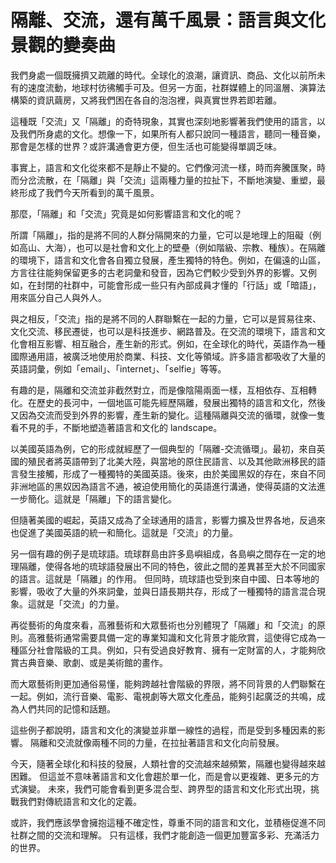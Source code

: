 
# 隔離、交流，還有萬千風景：語言與文化景觀的變奏曲

我們身處一個既擁擠又疏離的時代。全球化的浪潮，讓資訊、商品、文化以前所未有的速度流動，地球村彷彿觸手可及。但另一方面，社群媒體上的同溫層、演算法構築的資訊繭房，又將我們困在各自的泡泡裡，與真實世界若即若離。

這種既「交流」又「隔離」的奇特現象，其實也深刻地影響著我們使用的語言，以及我們所身處的文化。想像一下，如果所有人都只說同一種語言，聽同一種音樂，那會是怎樣的世界？或許溝通會更方便，但生活也可能變得單調乏味。

事實上，語言和文化從來都不是靜止不變的。它們像河流一樣，時而奔騰匯聚，時而分岔流散，在「隔離」與「交流」這兩種力量的拉扯下，不斷地演變、重塑，最終形成了我們今天所看到的萬千風景。

那麼，「隔離」和「交流」究竟是如何影響語言和文化的呢？

所謂「隔離」，指的是將不同的人群分隔開來的力量，它可以是地理上的阻礙（例如高山、大海），也可以是社會和文化上的壁壘（例如階級、宗教、種族）。在隔離的環境下，語言和文化會各自獨立發展，產生獨特的特色。例如，在偏遠的山區，方言往往能夠保留更多的古老詞彙和發音，因為它們較少受到外界的影響。又例如，在封閉的社群中，可能會形成一些只有內部成員才懂的「行話」或「暗語」，用來區分自己人與外人。

與之相反，「交流」指的是將不同的人群聯繫在一起的力量，它可以是貿易往來、文化交流、移民遷徙，也可以是科技進步、網路普及。在交流的環境下，語言和文化會相互影響、相互融合，產生新的形式。例如，在全球化的時代，英語作為一種國際通用語，被廣泛地使用於商業、科技、文化等領域。許多語言都吸收了大量的英語詞彙，例如「email」、「internet」、「selfie」等等。

有趣的是，隔離和交流並非截然對立，而是像陰陽兩面一樣，互相依存、互相轉化。在歷史的長河中，一個地區可能先經歷隔離，發展出獨特的語言和文化，然後又因為交流而受到外界的影響，產生新的變化。這種隔離與交流的循環，就像一隻看不見的手，不斷地塑造著語言和文化的 landscape。

以美國英語為例，它的形成就經歷了一個典型的「隔離-交流循環」。最初，來自英國的殖民者將英語帶到了北美大陸，與當地的原住民語言、以及其他歐洲移民的語言發生接觸，形成了一種獨特的美國英語。後來，由於美國黑奴的存在，來自不同非洲地區的黑奴因為語言不通，被迫使用簡化的英語進行溝通，使得英語的文法進一步簡化。這就是「隔離」下的語言變化。

但隨著美國的崛起，英語又成為了全球通用的語言，影響力擴及世界各地，反過來也促進了美國英語的統一和簡化。這就是「交流」的力量。

另一個有趣的例子是琉球語。琉球群島由許多島嶼組成，各島嶼之間存在一定的地理隔離，使得各地的琉球語發展出不同的特色，彼此之間的差異甚至大於不同國家的語言。這就是「隔離」的作用。 但同時，琉球語也受到來自中國、日本等地的影響，吸收了大量的外來詞彙，並與日語長期共存，形成了一種獨特的語言混合現象。這就是「交流」的力量。

再從藝術的角度來看，高雅藝術和大眾藝術也分別體現了「隔離」和「交流」的原則。高雅藝術通常需要具備一定的專業知識和文化背景才能欣賞，這使得它成為一種區分社會階級的工具。例如，只有受過良好教育、擁有一定財富的人，才能夠欣賞古典音樂、歌劇、或是美術館的畫作。

而大眾藝術則更加通俗易懂，能夠跨越社會階級的界限，將不同背景的人們聯繫在一起。例如，流行音樂、電影、電視劇等大眾文化產品，能夠引起廣泛的共鳴，成為人們共同的記憶和話題。

這些例子都說明，語言和文化的演變並非單一線性的過程，而是受到多種因素的影響。 隔離和交流就像兩種不同的力量，在拉扯著語言和文化向前發展。

今天，隨著全球化和科技的發展，人類社會的交流越來越頻繁，隔離也變得越來越困難。 但這並不意味著語言和文化會趨於單一化，而是會以更複雜、更多元的方式演變。 未來，我們可能會看到更多混合型、跨界型的語言和文化形式出現，挑戰我們對傳統語言和文化的定義。

或許，我們應該學會擁抱這種不確定性，尊重不同的語言和文化，並積極促進不同社群之間的交流和理解。 只有這樣，我們才能創造一個更加豐富多彩、充滿活力的世界。
